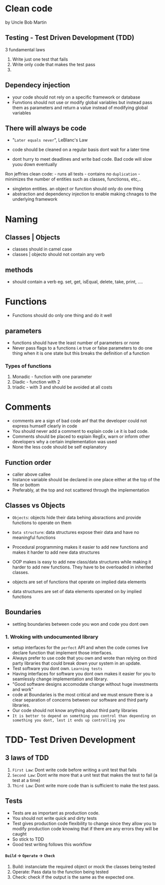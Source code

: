 # Clean code

by Uncle Bob Martin

## Testing - Test Driven Development (TDD)

3 fundamental laws

1. Write just one test that fails
2. Write only code that makes the test pass
3.

## Dependecy injection

- your code should not rely on a specific framework or database
- Funvtions should not use or modify global variables but instead pass them as parameters and return a value instead of modifying global variables

## There will always be code

- "`Later equals never`", LeBlanc's Law

- code should be cleaned on a regular basis dont wait for a later time
- dont hurry to meet deadlines and write bad code. Bad code will slow yuou down eventually

Ron jeffries
clean code: - runs all tests - contains no `duplication` - minimizes the number of entities such as classes, functionss, etc,..

- singleton entities. an object or function should only do one thing
- abstraction and dependency injection to enable making chnages to the underlying framework

# Naming

## Classes | Objects

- classes should in camel case
- classes | objecto should not contain any verb

## methods

- should contain a verb eg. set, get, isEqual, delete, take, print, ....

# Functions

- Functions should do only one thing and do it well

## parameters

- functions should have the least number of parameters or none
- Never pass flags to a functions i.e true or false parameters to do one thing when it is one state but this breaks the definition of a function

### Types of functions

1. Monadic - function with one parameter
2. Diadic - function with 2
3. triadic - with 3 and should be avoided at all costs

# Comments

- comments are a sign of bad code anf that the developer could not express humself clearly in code
- You should never add a comment to explain code i.e it is bad code.
- Comments should be placed to explain RegEx, warn or inform other developers why a certain implementation was used
- None the less code should be self explanatory

## Function order

- caller above callee
- Instance variable should be declared in one place either at the top of the file or bottom
- Preferably, at the top and not scattered through the implementation

## Classes vs Objects

- `Objects`: objects hide their data behing absractions and provide functions to operate on them
- `Data structure`: data structures expose their data and have no meaningful functions

- Procedural programming makes it easier to add new functions and makes it harder to add new data structures
- OOP makes is easy to add new class/data structures while making it harder to add new functions. They have to be overloaded in inherited classes.

- objects are set of functions that operate on implied data elements
- data structures are set of data elements operated on by implied functions

## Boundaries

- setting boundaries between code you won and code you dont own

### 1. Wroking with undocumented library

- setup interfaces for the `perfect` API and when the code comes live declare function that implement those interfaces.
- Always prefer to use code that you own and wrote than relying on third party libraries that could break down your system in an update.
- Test software you dont own. `Learning tests`
- Having interfaces for software you dont own makes it easier for you to seamlessly change implementation and library.
- "Good software designs accomodate change without huge investments and work"
- code at Boundaries is the most critical and we must ensure there is a clear separation of concerns between our software and third party libraries.
- Our code should not know anything about third party libraries
- `It is better to depend on something you control than depending on something you dont, lest it ends up controlling you`

# TDD- Test Driven Development

## 3 laws of TDD

1. `First Law`: Dont write code before writing a unit test that fails
1. `Second Law`: Dont write more that a unit test that makes the test to fail (a test at a time)
1. `Third Law`: Dont write more code than is sufficient to make the test pass.

## Tests

- Tests are as important as production code.
- You should not write quick and dirty tests
- Test gives production code flexibility to change since they allow you to modify production code knowing that if there are any errors they will be caught
- So stick to TDD
- Good test writing follows this workflow

#### `Build` -> `Operate` -> `Check`

1. Build: instanciate the required object or mock the classes being tested
2. Operate: Pass data to the function being tested
3. Check: check if the output is the same as the expected one.

